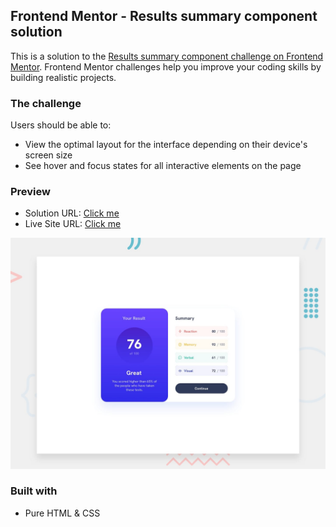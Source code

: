 ## Frontend Mentor - Results summary component solution

This is a solution to the [Results summary component challenge on Frontend Mentor](https://www.frontendmentor.io/challenges/results-summary-component-CE_K6s0maV).
Frontend Mentor challenges help you improve your coding skills by building realistic projects.

### The challenge

Users should be able to:

- View the optimal layout for the interface depending on their device's screen size
- See hover and focus states for all interactive elements on the page

### Preview

- Solution URL: [Click me](https://www.frontendmentor.io/solutions/only-html-and-css-IiqWkowz0W)
- Live Site URL: [Click me](https://haquanq.github.io/frontendmentor-results-summary-component)

![](./design/desktop-preview.jpg)

### Built with

- Pure HTML & CSS
